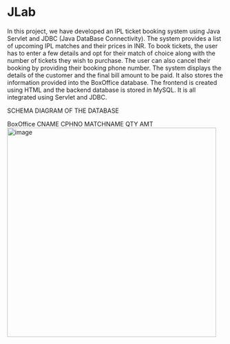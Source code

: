 # JLab
In this project, we have developed an IPL ticket booking system using Java Servlet and JDBC (Java DataBase Connectivity).
The system provides a list of upcoming IPL matches and their prices in INR. To book tickets, the user has to enter a few details and opt for their match of choice along with the number of tickets they wish to purchase. The user can also cancel their booking by providing their booking phone number.
The system displays the details of the customer and the final bill amount to be paid. It also stores the information provided into the BoxOffice database.
The frontend is created using HTML and the backend database is stored in MySQL. It is all integrated using Servlet and JDBC.


SCHEMA DIAGRAM OF THE DATABASE

BoxOffice
CNAME	CPHNO	MATCHNAME	QTY	AMT<img width="485" alt="image" src="https://user-images.githubusercontent.com/119789101/233461078-622a7884-69bd-4279-b162-b3777318594c.png">
